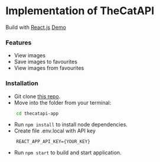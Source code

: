 # Implementation of TheCatAPI
Build with [React.js](https://reactjs.org)
[Demo](https://thecatapi-app.herokuapp.com/)

### Features
* View images
* Save images to favourites
* View images from favourites

### Installation
* Git clone [this repo](https://github.com/yury-herlovich/thecatapi-app).
* Move into the folder from your terminal:
```sh
    cd thecatapi-app
```
* Run `npm install` to install node dependencies.
* Create file .env.local with API key
```
    REACT_APP_API_KEY={YOUR_KEY}
```
* Run `npm start` to build and start application.